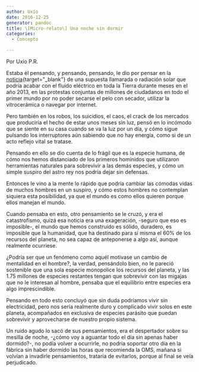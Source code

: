 ```yaml
---
author: Uxío
date: 2016-12-25
generator: pandoc
title: \[Micro-relato\] Una noche sin dormir
categories:
  - Concepto

---
```




Por Uxío P.R.

Estaba él pensando, y pensando, pensando, le dio por pensar en la
[noticia](http://www.20minutos.es/noticia/821667/0/explosion/solar/tierra/){target="_blank"}
de una supuesta llamarada o radiación solar que podría acabar con el
fluido eléctrico en toda la Tierra durante meses en el año 2013, en las
protestas conjuntas de millones de ciudadanos en todo el primer mundo
por no poder secarse el pelo con secador, utilizar la vitrocerámica o
navegar por internet.

Pero también en los robos, los suicidios, el caos, el crack de los
mercados que produciría el hecho de estar unos meses sin luz, pensó en
lo incómodo que se siente en su casa cuando se va la luz por un día, y
cómo sigue pulsando los interruptores aún sabiendo que no hay energía,
como si de un acto reflejo vital se tratase.

Pensando en ello se dio cuenta de lo frágil que es la especie humana, de
cómo nos hemos distanciado de los primeros homínidos que utilizaron
herramientas naturales para sobrevivir a las demás especies, y cómo un
simple suspiro del astro rey nos podría dejar sin defensas.

Entonces le vino a la mente lo rápido que podría cambiar las cómodas
vidas de muchos hombres en un suspiro, y cómo estos hombres no
contemplan siquiera esta posibilidad, ya que el mundo es como ellos
quieren porque ellos manejan el mundo.

Cuando pensaba en esto, otro pensamiento se le cruzó, y era el
catastrofismo, quizá esa noticia era una exageración, -seguro que eso es
imposible-, el mundo que hemos construido es sólido, duradero, es
imposible que la humanidad, que ha destinado para sí misma el 60% de los
recursos del planeta, no sea capaz de anteponerse a algo así, aunque
realmente ocurriese.

¿Podría ser que un fenómeno como aquél motivase un cambio de mentalidad
en el hombre?, la verdad, pensándolo bien, no le pareció sostenible que
una sola especie monopolice los recursos del planeta, y las 1.75
millones de especies restantes tengan que sobrevivir con las migajas que
no le interesan al hombre, pensaba que el equilibrio entre especies era
algo imprescindible.

Pensando en todo esto concluyó que sin duda podríamos vivir sin
electricidad, pero nos sería realmente duro y complicado vivir solos en
este planeta, acompañados en exclusiva de especies parásito que puedan
sobrevivir y aprovecharse de nuestro propio sistema.

Un ruido agudo lo sacó de sus pensamientos, era el despertador sobre su
mesilla de noche, -¿cómo voy a aguantar todo el día sin apenas haber
dormido?-, no podía volver a ocurrirle, no podría soportar otro día en
la fábrica sin haber dormido las horas que recomienda la OMS, mañana si
volvían a invadirle pensamientos, trataría de evitarlos, porque al final
se veía perjudicado.

